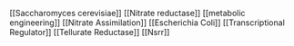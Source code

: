 [[Saccharomyces cerevisiae]]
[[Nitrate reductase]]
[[metabolic engineering]]
[[Nitrate Assimilation]]
[[Escherichia Coli]]
[[Transcriptional Regulator]]
[[Tellurate Reductase]]
[[Nsrr]]

